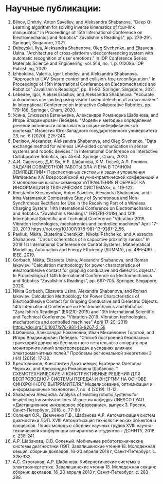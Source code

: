 # Научные публикации:

1. Blinov, Dmitriy, Anton Saveliev, and Aleksandra Shabanova. "Deep Q-Learning algorithm for solving inverse kinematics
   of four-link manipulator." In Proceedings of 15th International Conference on Electromechanics and Robotics"
   Zavalishin's Readings", pp. 279-291. Springer, Singapore, 2021.
2. Duboyskii, Ilya, Aleksandra Shabanova, Oleg Sivchenko, and Elizaveta Usina. "Architecture of cross-platform
   videoconferencing system with automatic recognition of user emotions." In IOP Conference Series: Materials Science
   and Engineering, vol. 918, no. 1, p. 012086. IOP Publishing, 2020
3. Izhboldina, Valeriia, Igor Lebedev, and Aleksandra Shabanova. "Approach to UAV Swarm control and collision-free
   reconfiguration." In Proceedings of 15th International Conference on Electromechanics and Robotics" Zavalishin's
   Readings", pp. 81-92. Springer, Singapore, 2021.
4. Lebedev, Igor, Aleksei Erashov, and Aleksandra Shabanova. "Accurate autonomous uav landing using vision-based
   detection of aruco-marker." In International Conference on Interactive Collaborative Robotics, pp. 179-188. Springer,
   Cham, 2020.
5. Усина, Елизавета Евгеньевна, Александра Романовна Шабанова, and Игорь Владимирович Лебедев. "Модели и методика
   определения речевой активности пользователя социо-киберфизической системы." Известия Юго-Западного государственного
   университета 23, no. 6 (2020): 225-240.
6. Denisov, Alexander, Aleksandra Shabanova, and Oleg Sivchenko. "Data exchange method for wireless UAV-aided
   communication in sensor systems and robotic devices." In International Conference on Interactive Collaborative
   Robotics, pp. 45-54. Springer, Cham, 2020.
7. А.И. Савельев, Д.К. Ву, А.Р. Шабанова, Х.М. Гюзей, А.Л. Ронжин. ЗАДАЧИ СОВМЕСТНОЙ РАБОТЫ БЛА И БНА В ТОЧНОМ
   ЗЕМЛЕДЕЛИИ* Перспективные системы и задачи управления Материалы XIV Всероссийской научно-практической конференции и X
   молодёжной школы-семинара «УПРАВЛЕНИЕ И ОБРАБОТКА ИНФОРМАЦИИ В ТЕХНИЧЕСКИХ СИСТЕМАХ», c. 119-122.
8. Konstantin Krestovnikov, Anton Saveliev, Alexandra Shabanova, and Irina Vatamaniuk Comparative Study of Synchronous
   and Non-Synchronous Rectifiers for Use in the Receiving Part of а Wireless Charging System. 14th Intemational
   Conference on Electromechanics and Robotics "Zavalishin's Readings" (ER(ZR)-2019) and 13th International Scientific
   and Technical Conference "Vibration-2019. Vibration technologies, mechatronics and controlled machines" April 17-20,
   2019  https://doi.org/10.1007/978-981-13-9267-2_56.
9. Pavliuk, Nikita, Ekaterina Cherskikh, Nikolai Pshchelko, and Alexandra Shabanova. "Circuit schematics of a capacitive
   proximity sensor." In 2019 1st International Conference on Control Systems, Mathematical Modelling, Automation and
   Energy Efficiency (SUMMA), pp. 486-490. IEEE, 2019.
10. Gorbach, Nikita, Elizaveta Usina, Alexandra Shabanova, and Roman Iakovlev. "Calculation methodology for power
    characteristics of electroadhesive contact for gripping conductive and dielectric objects." In Proceedings of 14th
    International Conference on Electromechanics and Robotics “Zavalishin's Readings”, pp. 697-705. Springer, Singapore,
    2020.
11. Nikita Gorbach, Elizaveta Usina, Alexandra Shabanova, and Roman Iakovlev. Calculation Methodology for Power
    Characteristics of Electroadhesive Contact for Gripping Conductive and Dielectric Objects. 14th Intemational
    Conference on Electromechanics and Robotics "Zavalishin's Readings" (ER(ZR)-2019) and 13th International Scientific
    and Technical Conference "Vibration-2019. Vibration technologies, mechatronics and controlled machines" April 17-20,
    2019 https://doi.org/10.1007/978-981-13-9267-2_58
12. Шабанова, Александра Романовна, Иван Михайлович Толстой, and Игорь Владимирович Лебедев. "Способ построения
    безопасных траекторий движения беспилотного летательного аппарата при мониторинге линий электропередач в условиях
    влияния электромагнитных полей." Проблемы региональной энергетики 3 (44) (2019): 17-30.
13. Крестовников, Константин Дмитриевич, Екатерина Олеговна Черских, and Александра Романовна Шабанова. "
    СХЕМОТЕХНИЧЕСКИЕ И КОНСТРУКТИВНЫЕ РЕШЕНИЯ ДЛЯ БЕСПРОВОДНОЙ СИСТЕМЫ ПЕРЕДАЧИ ЭНЕРГИИ НА ОСНОВЕ СИНХРОННОГО
    ВЫПРЯМИТЕЛЯ." Моделирование, оптимизация и информационные технологии 7, no. 4 (2019): 11-12.
14. Shabanova Alexandra. Analysis of existing robotic systems for inspecting transmission lines. Известия кафедры UNESCO
    ГУАП «Дистанционное инженерное образование», выпуск 3. Россия, Санкт-Петербург, 2018. с. 77-80
15. Соленая О.Я., Демченко Г.В., Шабанова А.Р. Автоматизация систем диагностики ЛЭП. XVIII Автоматизация технологических
    объектов и процессов. Поиск молодых: сборник научных трудов ХVIII научно-технической конференции аспирантов и
    студентов - ДОННТУ, 2018. с. 238-241.
16. А.Р. Шабанова, С.В. Соленый. Мобильные робототехнические системы диагностики ЛЭП. Завалишинские чтения 18.
    Молодежная секция: сборник докладов. 16-20 апреля 2018 г, Санкт-Петербург. с. 328-332.
17. А.С. Строганов, А.Р. Шабанова. Кибернетические системы в электроэнергетике. Завалишинские чтения 18. Молодежная
    секция: сборник докладов. 16-20 апреля 2018 г, Санкт-Петербург. с. 283-288.
